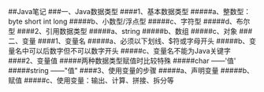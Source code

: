 ##Java笔记
###一、Java数据类型
####1、基本数据类型
#####a、整数型：byte  short  int  long
#####b、小数型/浮点型
#####c、字符型
#####d、布尔型
####2、引用数据类型
#####a、string
#####b、数组
#####c、对象
###二、变量
####1、变量名
#####a、必须以下划线、$符或字母开头
#####b、变量名中可以后数字但不可以数字开头
#####c、变量名不能为Java关键字
####2、变量值
#####两种数据类型赋值时比较特殊
#####char ——'值'
#####string ——"值"
####3、使用变量的步骤
#####a、声明变量
#####b、赋值
#####c、使用变量：输出、计算、拼接、拆分等
